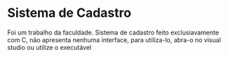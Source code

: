 # Sistema de Cadastro

Foi um trabalho da faculdade.
Sistema de cadastro feito exclusiavamente com C, não apresenta nenhuma interface, para utiliza-lo, abra-o no visual studio ou utilize o executável
